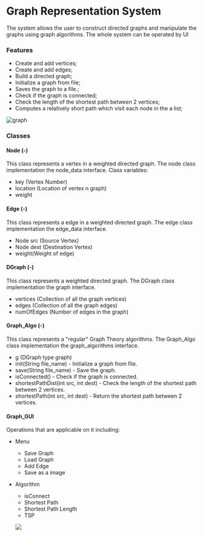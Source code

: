 # Graph Representation System
The system allows the user to construct directed graphs and manipulate the graphs using graph algorithms.
The whole system can be operated by UI

### Features
- Create and add vertices;
- Create and add edges;
- Build a directed graph;
- Initialize a graph from file;
- Saves the graph to a file.;
- Check if the graph is connected;
- Check the length of the shortest path between 2 vertices;
- Computes a relatively short path which visit each node in the a list;

![graph](http://i.picasion.com/pic89/cedff83d84e6d46cc654744486dfe692.gif)

### Classes

#### Node (-)
This class represents a vertex in a weighted directed graph.
The node class implementation the node_data interface.
Class variables:
- key (Vertex Number)
- location (Location of vertex n graph)
- weight
     
#### Edge (-)
This class represents a edge in a weighted directed graph.
The edge class implementation the edge_data interface.
* Node src (Source Vertex)
* Node dest (Destination Vertex)
* weight(Weight of edge)

#### DGraph (-)
This class represents a weighted directed graph.
The DGraph class implementation the graph interface.
* vertices (Collection of all the graph vertices)
* edges (Collection of all the graph edges)
* numOfEdges (Number of edges in the graph)

#### Graph_Algo (-)
This class represents a "regular" Graph Theory algorithms.
The Graph_Algo class implementation the graph_algorithms interface.
* g (DGraph type graph)
* init(String file_name) - Initialize a graph from file.
* save(String file_name) - Save the graph.
* isConnected() - Check if the graph is connected.
* shortestPathDist(int src, int dest) - Check the length of the shortest path between 2 vertices.
* shortestPath(int src, int dest) - Return the shortest path between 2 vertices.

#### Graph_GUI
Operations that are applicable on it including:
+ Menu
    + Save Graph
    + Load Graph
    + Add Edge
    + Save as a image
+ Algorithm
    * isConnect
    * Shortest Path
    * Shortest Path Length
    * TSP
    
    ![](http://i.picasion.com/pic89/c92493e32a7efa3c53f3cf2da44ee470.gif)
